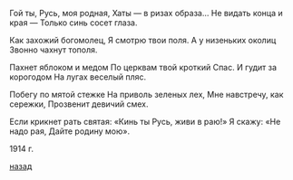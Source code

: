 Гой ты, Русь, моя родная, Хаты — в ризах образа… Не видать конца и края — Только синь сосет глаза.

Как захожий богомолец, Я смотрю твои поля. А у низеньких околиц Звонно чахнут тополя.

Пахнет яблоком и медом По церквам твой кроткий Спас. И гудит за корогодом На лугах веселый пляс.

Побегу по мятой стежке На приволь зеленых лех, Мне навстречу, как сережки, Прозвенит девичий смех.

Если крикнет рать святая: «Кинь ты Русь, живи в раю!» Я скажу: «Не надо рая, Дайте родину мою».

1914 г.

[назад](./../index.md)
